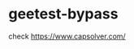 # geetest-bypass
check https://www.capsolver.com/ 





















                                                                              